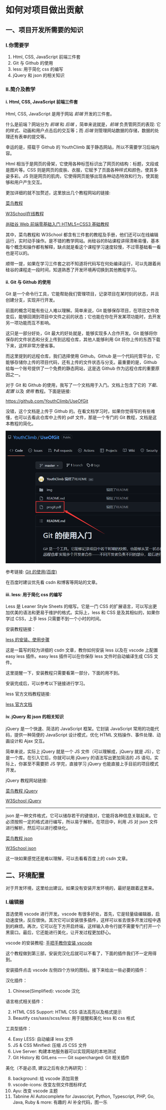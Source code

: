 # 如何对项目做出贡献
## 一、项目开发所需要的知识
### I.你需要学
1. Html, CSS, JavaScript 前端三件套
2. Git 与 Github 的使用
3. less: 用于简化 css 的编写
4. jQuery 和 json 的相关知识

### II.简介及教学
#### i. Html, CSS, JavaScript 前端三件套
Html, CSS, JavaScript 是用于网站 _前端_ 开发的三件套。

什么是前端？网站分为 _前端_ 和 _后端_ ，简单来说就是，_前端_ 负责管网页的表现: 它的样式、动画和用户点击后的交互等；而 _后端_ 则管理网站数据的存储，数据的处理还有表单的提交等。

幸运的是，搭载于 Github 的 YouthClimb 属于静态网站，所以不需要学习后端内容。

Html 相当于是网页的骨架，它使用各种标签标识出了网页的结构：标题，文段或是图片等。CSS 则是网页的皮肤、衣服，它赋予了页面各种样式和颜色，使其多姿多彩。JS 则是网页的肌肉，它使得网页能够出现各种动态特效和行为，使其能够和用户产生交互。

更加详细的就不加赘述，这里放出几个教程网站的链接:

[菜鸟教程](https://www.runoob.com/)

[W3School在线教程](https://www.w3school.com.cn/)

[尚硅谷 Web 前端零基础入门 HTML5+CSS3 基础教程](https://www.bilibili.com/video/BV1XJ411X7Ud/?spm_id_from=333.999.0.0&vd_source=0f675bd8d9f836748979b9492a924e4f)

其中，菜鸟教程和 W3School 都含有三件套的教程及手册，他们还可以在线编辑运行，实时动手操作。是不错的教学网站。尚硅谷的B站课程讲得清晰易懂，基本每个概念和操作都有解释，缺点就是看这个课程学习速度较慢，不过零基础看一看也是可以的。

顺带一提，如果在学习三件套之初不知道将代码写在何处编译运行，可以先跟着尚硅谷的课程走一段时间，知道熟悉了开发环境再切换到其他教程学习。

#### ii. Git 与 Github 的使用
Git 是一个命令行工具，它能帮助我们管理项目，记录项目在某时刻的状态，并且创建分支，实现并行开发。

前面的概念可能有些让人难以理解。简单来说，Git 能够保存项目，在项目文件改变后，能够回溯到项目中文件之前的状态；它也能在你在开发某项功能时，去开发另一项功能而互不影响。

这只是一部分好处，Git 最大的好处就是，能够实现多人合作开发。Git 能够将你保存的文件状态和分支上传到远程仓库，其他人能够利用 Git 将你上传的东西下载下来，这样非常方便省事。

而这里提到的远程仓库，我们选择使用 Github。Github 是一个代码托管平台，它能够存储你上传的项目代码，还有上传的文件状态与分支。最重要的是，Github 给每一个账号提供了一个免费的静态网站，这是选 Github 作为远程仓库的重要原因之一。

对于 Git 和 Github 的使用，我写了一个文档用于入门。文档上包含了它的 _下载、配置_ 以及 _使用_ 教程。下面是链接:

https://github.com/YouthClimb/UseOfGit

没错，这个文档是上传于 Github 的。在看文档学习时，如果你觉得写的有些难懂，也可以去看此仓库中上传的 pdf 文件，那是一个专门的 Git 教程，文档是这本教程的简化。

![仓库中的pdf教程文件](/image/contributing/%E4%BB%93%E5%BA%93%E4%B8%AD%E7%9A%84pdf%E6%95%99%E7%A8%8B%E6%96%87%E4%BB%B6.png)

参考链接: [Git 的使用(百度)](https://www.baidu.com/s?ie=UTF-8&wd=git%E7%9A%84%E4%BD%BF%E7%94%A8)

在百度时建议优先看 csdn 和博客等网站的文章。

#### iii. less: 用于简化 css 的编写
Less 是 Leaner Style Sheets 的缩写。它是一门 CSS 的扩展语言，可以写出更加优美的语法和更易于维护的格式。实际上，less 和 CSS 是及其相似的，如果你学过 CSS，上手 less 只需要不到一个小时的时间。

安装教程链接：

[less 的安装、使用步骤](https://blog.csdn.net/xulihua_75/article/details/125260201)

这是一篇写的较为详细的 csdn 文章，教你如何安装 less 以及在 vscode 上配置 easy less 插件。easy less 插件可以在你保存 less 文件时自动编译生成 CSS 文件。

这里提醒一下，安装教程只需要看第一部分，下面的用不到。

安装完成后，可以参考以下链接进行学习。

less 官方文档教程链接:

[less 官方文档](https://less.bootcss.com/)

#### iv. jQuery 和 json 的相关知识
jQuery 是一个快速、简洁的 JavaScript 框架。它封装 JavaScript 常用的功能代码，提供一种简便的 JavaScript 设计模式，优化 HTML 文档操作、事件处理、动画设计和 Ajax 交互。

简单来说，实际上 jQuery 就是一个 JS 文件（可以理解成，jQuery 就是 JS），它是一个库。在引入它后，你就可以用 jQuery 的语法写出更加简洁的 JS 语句。实际上，你甚至不需要把 JS 学完，直接学习 jQuery 也能直接上手目前的项目模式开发。

jQuery 教程网站链接:

[菜鸟教程 jQuery](https://www.runoob.com/jquery/jquery-tutorial.html)

[W3School jQuery](https://www.w3school.com.cn/jquery/index.asp)

***

json 是一种文件格式，它可以储存若干的键值对，它能将各种信息关联起来。它必须按照一定的格式进行编写，所以易于解析。在项目中，利用 JS 对 json 文件进行解析，然后可以进行模块化。

[菜鸟教程 json](https://www.runoob.com/json/json-tutorial.html)

[W3School json](https://www.w3school.com.cn/js/js_json_intro.asp)

这一块如果感觉还是难以理解，可以去看看百度上的 csdn 文章。

## 二、环境配置
对于开发环境，这里给出建议。如果没有安装开发环境的，最好是跟着这里来。

### I.编辑器
首选使用 vscode 进行开发。vscode 有很多好处，首先，它是轻量级编辑器，启动速度快，反应很快。其次它可以安装很多插件，这样可以省去很多开发过程中遇到的麻烦。再次，它可以在下方开启终端，这样输入命令行就不需要专门打开一个黑窗口。最后，它还能进行美化，让开发过程更加舒心。

vscode 的安装教程:
[手把手教你安装 vscode](https://blog.csdn.net/m0_55400356/article/details/126026733)

这个教程做到第三部，安装完汉化后就可以不看了，下面的插件我们不一定用得到。

安装插件点击 vscode 左侧四个方块的图标。接下来给出一些必要的插件：

汉化插件：

1. Chinese(Simplified): vscode 汉化

语言格式相关插件：

2. HTML CSS Support: HTML CSS 语法高亮以及格式提示
3. Beautify css/sass/scss/less: 用于提醒和美化 less 和 css 格式

工具型插件：

4. Easy LESS: 自动编译 less 文件
5. JS & CSS Minified: 压缩 JS CSS 文件
6. Live Server: 构建本地服务器可以实现网站的本地测试
7. Git History 和 GitLens —— Git supercharged: Git 相关插件

美化（不是必须, 建议之后有余力再研究）：

8. background: 给 vscode 添加背景
9. vscode-icons: 改变左侧文件图标样式
10. Ayu: 改变 vscode 主题
11. Tabnine AI Autocomplete for Javascript, Python, Typescript, PHP, Go, Java, Ruby & more: 有趣的 AI 补全代码，图一乐